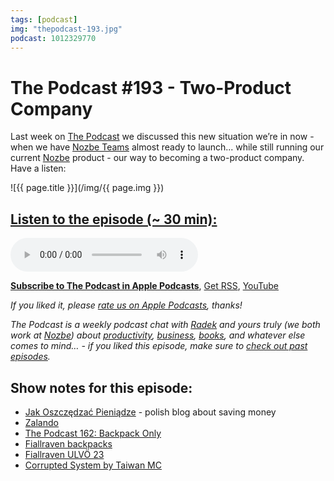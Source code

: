 ```yaml
---
tags: [podcast]
img: "thepodcast-193.jpg"
podcast: 1012329770
---
```


# The Podcast #193 - Two-Product Company

Last week on [The Podcast][p] we discussed this new situation we’re in now - when we have [Nozbe Teams](https://michael.gratis/nozbeteams) almost ready to launch... while still running our current [Nozbe](https://michael.gratis/nozbe) product - our way to becoming a two-product company. Have a listen:

<!--More-->

![{{ page.title }}](/img/{{ page.img }})

## [Listen to the episode (~ 30 min):][e]

<audio controls>
<source src="https://files.nozbe.com/podcast/193.mp3" type="audio/mpeg">
</audio>

**[Subscribe to The Podcast in Apple Podcasts][i]**, [Get RSS][rss], [YouTube][y]

*If you liked it, please [rate us on Apple Podcasts][i], thanks!*

*The Podcast is a weekly podcast chat with [Radek][r] and yours truly (we both work at [Nozbe][n]) about [productivity](/tag/productivity), [business](/tag/business), [books](/tag/books), and whatever else comes to mind… - if you liked this episode, make sure to [check out past episodes](/tag/podcast).*

## Show notes for this episode:

  * [Jak Oszczędzać Pieniądze](https://jakoszczedzacpieniadze.pl/) - polish blog about saving money
  * [Zalando](https://www.zalando.pl/)
  * [The Podcast 162: Backpack Only](https://thepodcast.fm/episodes/162)
  * [Fiallraven backpacks](https://www.fjallraven.eu/equipment/backpacks-bags/)
  * [Fiallraven ULVÖ 23](https://www.fjallraven.com/us/en-us/bags-gear/ulvo-23)
  * [Corrupted System by Taiwan MC](https://soundcloud.com/taiwanmc/liquid-wicked-featuring-3)

[y]: https://michael.gratis/thepodcastyt
[rss]: http://thepodcast.fm/episodes?format=RSS
[e]: http://thepodcast.fm/episodes/193

[p]: https://michael.gratis/thepodcastfm
[n]: https://michael.gratis/nozbe
[r]: https://michael.gratis/radex
[i]: https://michael.gratis/thepodcast
[o]: https://michael.gratis/ipadonly

